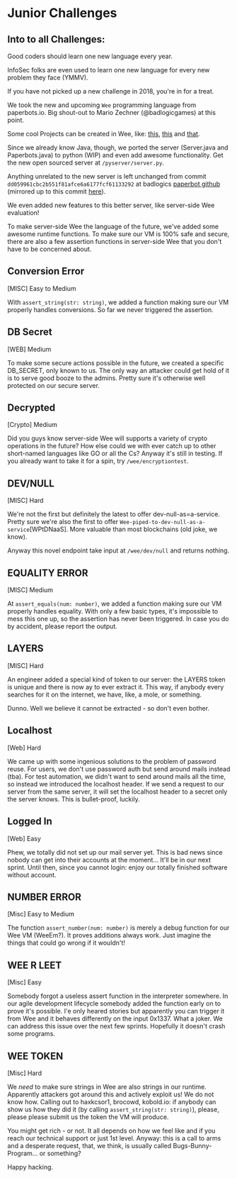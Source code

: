 # Junior Challenges

## Into to all Challenges:

Good coders should learn one new language every year.

InfoSec folks are even used to learn one new language for every new problem they face (YMMV).

If you have not picked up a new challenge in 2018, you're in for a treat. 

We took the new and upcoming `Wee` programming language from paperbots.io. Big shout-out to Mario Zechner (@badlogicgames) at this point.

Some cool Projects can be created in Wee, like:
[this](https://paperbots.io/project.html?id=URJgCh), [this](https://paperbots.io/project.html?id=kpyyrl)
and [that](https://paperbots.io/project.html?id=F53thj).

Since we already know Java, though, we ported the server (Server.java and Paperbots.java) to python (WIP) and even add awesome functionality.
Get the new open sourced server at `/pyserver/server.py`.

Anything unrelated to the new server is left unchanged from commit `dd059961cbc2b551f81afce6a6177fcf61133292` at 
badlogics [paperbot github](https://github.com/badlogic/paperbots) (mirrored up to this commit [here](https://github.com/domenukk/paperbots/)).

We even added new features to this better server, like server-side Wee evaluation!

To make server-side Wee the language of the future, we've added some awesome runtime functions. 
To make sure our VM is 100% safe and secure, there are also a few assertion functions in server-side Wee that you don't have to be concerned about. 


## Conversion Error
[MISC] Easy to Medium 

With `assert_string(str: string)`, we added a function making sure our VM properly handles conversions. 
So far we never triggered the assertion.


## DB Secret
[WEB] Medium

To make some secure actions possible in the future, we created a specific DB_SECRET, only known to us.
The only way an attacker could get hold of it is to serve good booze to the admins.
Pretty sure it's otherwise well protected on our secure server.

## Decrypted

[Crypto] Medium

Did you guys know server-side Wee will supports a variety of crypto operations in the future?
How else could we with ever catch up to other short-named languages like GO or all the Cs?
Anyway it's still in testing.
If you already want to take it for a spin, try `/wee/encryptiontest`.


## DEV/NULL

[MISC] Hard

We're not the first but definitely the latest to offer dev-null-as=a-service.
Pretty sure we're also the first to offer `Wee-piped-to-dev-null-as-a-service`[WPtDNaaS].
More valuable than most blockchains (old joke, we know).

Anyway this novel endpoint take input at `/wee/dev/null` and returns nothing.


## EQUALITY ERROR

[MISC] Medium 

At `assert_equals(num: number)`, we added a function making sure our VM properly handles equality. 
With only a few basic types, it's impossible to mess this one up, so the assertion has never been triggered. 
In case you do by accident, please report the output.


## LAYERS

[MISC] Hard

An engineer added a special kind of token to our server: the LAYERS token is unique and there is now ay to ever extract it.
This way, if anybody every searches for it on the internet, we have, like, a mole, or something.

Dunno. Well we believe it cannot be extracted - so don't even bother.


## Localhost

[Web] Hard

We came up with some ingenious solutions to the problem of password reuse. 
For users, we don't use password auth but send around mails instead (tba).
For test automation, we didn't want to send around mails all the time, so instead we introduced the localhost header.
If we send a request to our server from the same server, it will set the localhost header to a secret only the server knows.
This is bullet-proof, luckily.


## Logged In

[Web] Easy

Phew, we totally did not set up our mail server yet.
This is bad news since nobody can get into their accounts at the moment...
It'll be in our next sprint. 
Until then, since you cannot login: enjoy our totally finished software without account. 


## NUMBER ERROR

[Misc] Easy to Medium

The function `assert_number(num: number)` is merely a debug function for our Wee VM (WeeEm?).
It proves additions always work.
Just imagine the things that could go wrong if it wouldn't!


## WEE R LEET

[Misc] Easy

Somebody forgot a useless assert function in the interpreter somewhere. 
In our agile development lifecycle somebody added the function early on to prove it's possible.
I'e only heared stories but apparently you can trigger it from Wee and it behaves differently on the input 0x1337. What a joker.
We can address this issue over the next few sprints.
Hopefully it doesn't crash some programs.


## WEE TOKEN

[Misc] Hard

We _need_ to make sure strings in Wee are also strings in our runtime.
Apparently attackers got around this and actively exploit us!
We do not know how.
Calling out to haxkcsor1, brocowd, kobold.io:
if anybody can show us how they did it (by calling `assert_string(str: string)`), please, please please submit us the token the VM will produce.
 
 
 You might get rich - or not. 
 It all depends on how we feel like and if you reach our technical support or just 1st level.
 Anyway: this is a call to arms and a desperate request, that, we think, is usually called Bugs-Bunny-Program... or something?
 
 Happy hacking.
